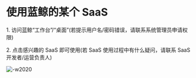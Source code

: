 # 使用蓝鲸的某个 SaaS

1\. 访问蓝鲸“工作台”/“桌面”(若提示用户名/密码错误，请联系系统管理员申请权限)

2\. 点击感兴趣的 SaaS 即可使用(若 SaaS 使用过程中有什么疑问，请联系 SaaS 开发者/运营负责人)

![-w2020](../assets/personalwrokbench2.png)